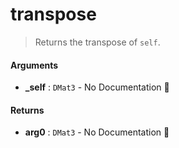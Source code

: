 # transpose

>  Returns the transpose of `self`.

#### Arguments

- **\_self** : `DMat3` \- No Documentation 🚧

#### Returns

- **arg0** : `DMat3` \- No Documentation 🚧
